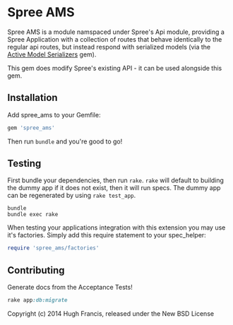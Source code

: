 Spree AMS
========

Spree AMS is a module namspaced under Spree's Api module, providing a Spree Application with a collection of routes that behave identically to the regular api routes, but instead respond with serialized models (via the [Active Model Serializers](https://github.com/rails-api/active_model_serializers) gem).

This gem does modify Spree's existing API - it can be used alongside this gem.


Installation
------------

Add spree_ams to your Gemfile:

```ruby
gem 'spree_ams'
```

Then run ```bundle``` and you're good to go!


Testing
-------

First bundle your dependencies, then run `rake`. `rake` will default to building the dummy app if it does not exist, then it will run specs. The dummy app can be regenerated by using `rake test_app`.

```shell
bundle
bundle exec rake
```

When testing your applications integration with this extension you may use it's factories.
Simply add this require statement to your spec_helper:

```ruby
require 'spree_ams/factories'
```

Contributing
------------

Generate docs from the Acceptance Tests!

```ruby
rake app:db:migrate
```

Copyright (c) 2014 Hugh Francis, released under the New BSD License
